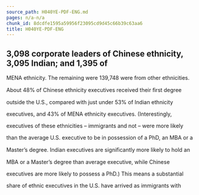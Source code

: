 ```yaml
---
source_path: H040YE-PDF-ENG.md
pages: n/a-n/a
chunk_id: 8dcdfe1595a59956f23095cd9d45c66b39c63aa6
title: H040YE-PDF-ENG
---
```

## 3,098 corporate leaders of Chinese ethnicity, 3,095 Indian; and 1,395 of

MENA ethnicity. The remaining were 139,748 were from other ethnicities.

About 48% of Chinese ethnicity executives received their ﬁrst degree

outside the U.S., compared with just under 53% of Indian ethnicity

executives, and 43% of MENA ethnicity executives. (Interestingly,

executives of these ethnicities – immigrants and not – were more likely

than the average U.S. executive to be in possession of a PhD, an MBA or a

Master’s degree. Indian executives are signiﬁcantly more likely to hold an

MBA or a Master’s degree than average executive, while Chinese

executives are more likely to possess a PhD.) This means a substantial

share of ethnic executives in the U.S. have arrived as immigrants with
